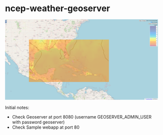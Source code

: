 # ncep-weather-geoserver

![poc screenshot](img/poc-screenshot.png)

Initial notes:
- Check Geoserver at port 8080 (username GEOSERVER_ADMIN_USER with password geoserver)
- Check Sample webapp at port 80
